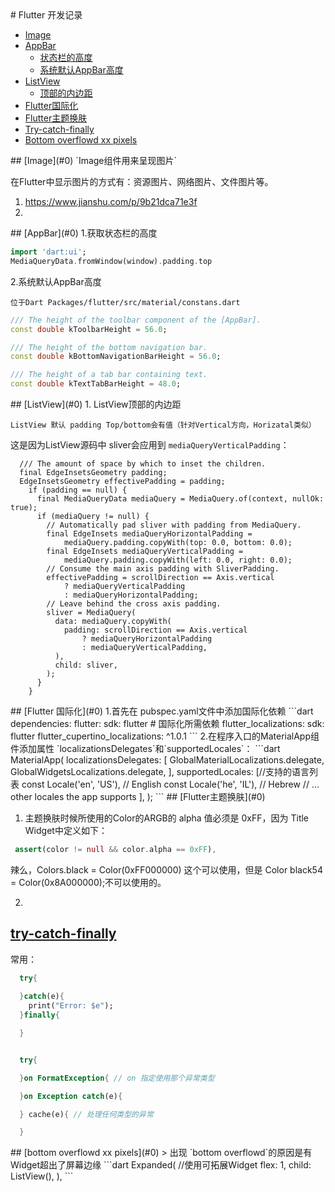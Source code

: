 <span id="0"/>
# Flutter 开发记录

- [Image](#image)
- [AppBar](#appbar)
    - [状态栏的高度](#appbar_1)
    - [系统默认AppBar高度](#appbar_2)
- [ListView](#listview)
    - [顶部的内边距](#listview_1)
- [Flutter国际化](#internationalization)
- [Flutter主题换肤](#theme_skin)
- [Try-catch-finally](#try-catch-finally)
- [Bottom overflowd xx pixels](#bottom_overflowd)

<span id="image"/>
## [Image](#0)
`Image组件用来呈现图片`

在Flutter中显示图片的方式有：资源图片、网络图片、文件图片等。
1. https://www.jianshu.com/p/9b21dca71e3f
2. 

<span id="appbar"/>
## [AppBar](#0)
<span id="appbar_1"/>
1.获取状态栏的高度
    
```dart
import 'dart:ui';
MediaQueryData.fromWindow(window).padding.top
```
<span id="appbar_2"/>
2.系统默认AppBar高度

`位于Dart Packages/flutter/src/material/constans.dart`

```dart
/// The height of the toolbar component of the [AppBar].
const double kToolbarHeight = 56.0;

/// The height of the bottom navigation bar.
const double kBottomNavigationBarHeight = 56.0;

/// The height of a tab bar containing text.
const double kTextTabBarHeight = 48.0;
```
<span id="listview"/>
## [ListView](#0)

<span id="listview_1"/>
1. ListView顶部的内边距

`
ListView 默认 padding Top/bottom会有值（针对Vertical方向，Horizatal类似）
`

这是因为ListView源码中 sliver会应用到 `mediaQueryVerticalPadding`：
```
  /// The amount of space by which to inset the children.
  final EdgeInsetsGeometry padding;
  EdgeInsetsGeometry effectivePadding = padding;
    if (padding == null) {
      final MediaQueryData mediaQuery = MediaQuery.of(context, nullOk: true);
      if (mediaQuery != null) {
        // Automatically pad sliver with padding from MediaQuery.
        final EdgeInsets mediaQueryHorizontalPadding =
            mediaQuery.padding.copyWith(top: 0.0, bottom: 0.0);
        final EdgeInsets mediaQueryVerticalPadding =
            mediaQuery.padding.copyWith(left: 0.0, right: 0.0);
        // Consume the main axis padding with SliverPadding.
        effectivePadding = scrollDirection == Axis.vertical
            ? mediaQueryVerticalPadding
            : mediaQueryHorizontalPadding;
        // Leave behind the cross axis padding.
        sliver = MediaQuery(
          data: mediaQuery.copyWith(
            padding: scrollDirection == Axis.vertical
                ? mediaQueryHorizontalPadding
                : mediaQueryVerticalPadding,
          ),
          child: sliver,
        );
      }
    }
```
<span id="internationalization"/>
## [Flutter 国际化](#0)
1.首先在 pubspec.yaml文件中添加国际化依赖
```dart
dependencies:
  flutter:
    sdk: flutter
  # 国际化所需依赖
  flutter_localizations:
    sdk: flutter
  flutter_cupertino_localizations: ^1.0.1
```
2.在程序入口的MaterialApp组件添加属性 `localizationsDelegates`和`supportedLocales`：
```dart
MaterialApp(
  localizationsDelegates: [
    GlobalMaterialLocalizations.delegate,
    GlobalWidgetsLocalizations.delegate,
  ],
  supportedLocales: [//支持的语言列表
    const Locale('en', 'US'), // English
    const Locale('he', 'IL'), // Hebrew
    // ... other locales the app supports
  ],
);
```

<span id="theme_skin"/>
## [Flutter主题换肤](#0)

1. 主题换肤时候所使用的Color的ARGB的 alpha 值必须是 0xFF，因为 Title Widget中定义如下：
```dart
 assert(color != null && color.alpha == 0xFF),
```
辣么，Colors.black = Color(0xFF000000) 这个可以使用，但是 Color black54 = Color(0x8A000000);不可以使用的。

2. 


<span id="try-catch-finally"></span>
## [try-catch-finally](#0)
常用：
```dart
  try{
    
  }catch(e){
    print("Error: $e");
  }finally{

  }


  try{

  }on FormatException{ // on 指定使用那个异常类型

  }on Exception catch(e){

  } cache(e){ // 处理任何类型的异常

  }
```

<span id="bottom_overflowd"/>
## [bottom overflowd xx pixels](#0)
> 出现 `bottom overflowd`的原因是有Widget超出了屏幕边缘
```dart
  Expanded( //使用可拓展Widget
    flex: 1,
    child: ListView(),
  ),
```












